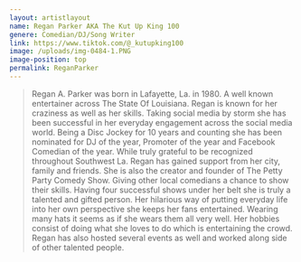 ```yaml
---
layout: artistlayout
name: Regan Parker AKA The Kut Up King 100
genere: Comedian/DJ/Song Writer
link: https://www.tiktok.com/@_kutupking100
image: /uploads/img-0484-1.PNG
image-position: top
permalink: ReganParker
---
```

> Regan A. Parker was born in Lafayette, La. in 1980. A well known entertainer across The State Of Louisiana. Regan is known for her craziness as well as her skills. Taking social media by storm she has been successful in her everyday engagement across the social media world. Being a Disc Jockey for 10 years and counting she has been nominated for DJ of the year, Promoter of the year and Facebook Comedian of the year. While truly grateful to be recognized throughout Southwest La. Regan has gained support from her city, family and friends. She is also the creator and founder of The Petty Party Comedy Show. Giving other local comedians a chance to show their skills. Having four successful shows under her belt she is truly a talented and gifted person. Her hilarious way of putting everyday life into her own perspective she keeps her fans entertained. Wearing many hats it seems as if she wears them all very well. Her hobbies consist of doing what she loves to do which is entertaining the crowd. Regan has also hosted several events as well and worked along side of other talented people.

&nbsp;